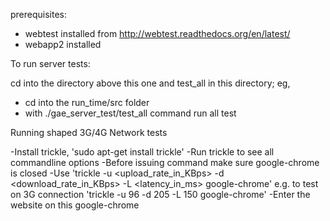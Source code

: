 prerequisites:
- webtest installed from http://webtest.readthedocs.org/en/latest/
- webapp2 installed

To run server tests:

cd into the directory above this one and test_all in this directory; eg,

- cd into the run_time/src folder
- with ./gae_server_test/test_all command run all test

Running shaped 3G/4G Network tests

-Install trickle, 'sudo apt-get install trickle'
-Run trickle to see all commandline options
-Before issuing command make sure google-chrome is closed
-Use 'trickle -u <upload_rate_in_KBps> -d <download_rate_in_KBps> -L <latency_in_ms> google-chrome'
  e.g. to test on 3G connection 'trickle -u 96 -d 205 -L 150 google-chrome'
-Enter the website on this google-chrome

